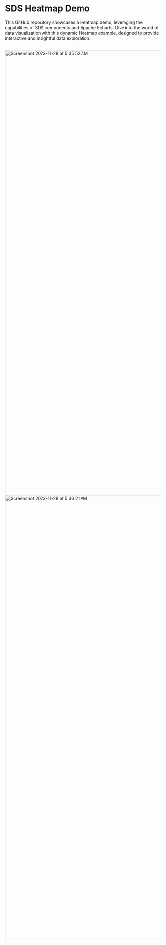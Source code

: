 # SDS Heatmap Demo

This GitHub repository showcases a Heatmap demo, leveraging the capabilities of SDS components and Apache Echarts. Dive into the world of data visualization with this dynamic Heatmap example, designed to provide interactive and insightful data exploration.

<br/>

<img width="1440" alt="Screenshot 2023-11-28 at 5 35 52 AM" src="https://github.com/masoudmanson/sds-heatmap/assets/927990/2b8a2abe-6cfc-4ac9-ab0d-4b250ce43007">

<br/>

<img width="1440" alt="Screenshot 2023-11-28 at 5 36 21 AM" src="https://github.com/masoudmanson/sds-heatmap/assets/927990/07c89735-b9f0-4f7d-93cc-741ee7c74d2e">






